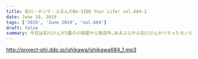 ```yaml
---
title: 石川・ホンマ・ぶるんのBe-SIDE Your Life! vol.684-1
date: June 19, 2019
tags: ['2019', 'June 2019', 'vol.684']
draft: false
summary: 今日は石川さんが3畳の小部屋から放送中…あまぷらから石川さんがハマったモノとは…？MIURA
---
```


http://project-phi.ddo.jp/ishikawa/ishikawa684_1.mp3